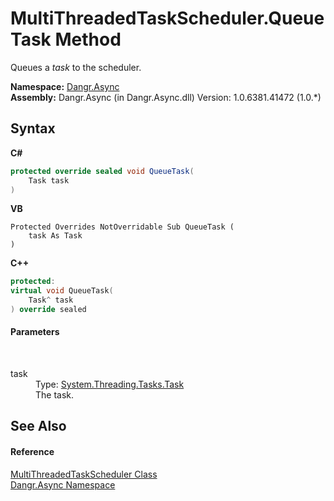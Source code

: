 # MultiThreadedTaskScheduler.QueueTask Method 
 

Queues a *task* to the scheduler.

**Namespace:**&nbsp;<a href="N_Dangr_Async">Dangr.Async</a><br />**Assembly:**&nbsp;Dangr.Async (in Dangr.Async.dll) Version: 1.0.6381.41472 (1.0.*)

## Syntax

**C#**<br />
``` C#
protected override sealed void QueueTask(
	Task task
)
```

**VB**<br />
``` VB
Protected Overrides NotOverridable Sub QueueTask ( 
	task As Task
)
```

**C++**<br />
``` C++
protected:
virtual void QueueTask(
	Task^ task
) override sealed
```


#### Parameters
&nbsp;<dl><dt>task</dt><dd>Type: <a href="http://msdn2.microsoft.com/en-us/library/dd235678" target="_blank">System.Threading.Tasks.Task</a><br />The task.</dd></dl>

## See Also


#### Reference
<a href="T_Dangr_Async_MultiThreadedTaskScheduler">MultiThreadedTaskScheduler Class</a><br /><a href="N_Dangr_Async">Dangr.Async Namespace</a><br />